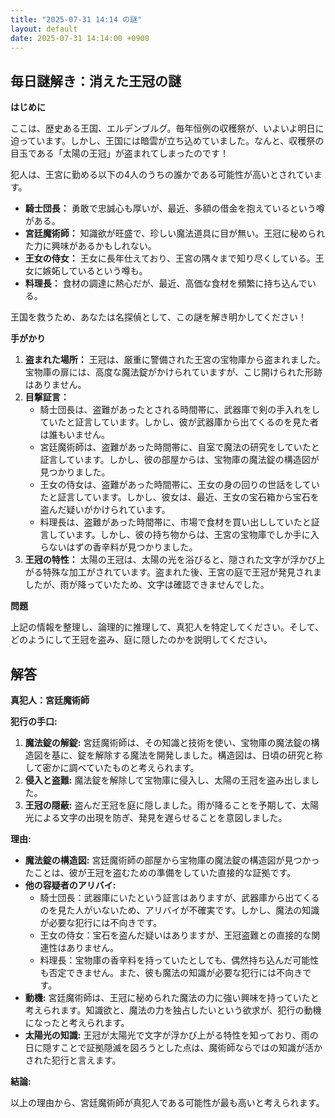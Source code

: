 ```yaml
---
title: "2025-07-31 14:14 の謎"
layout: default
date: 2025-07-31 14:14:00 +0900
---
```

## 毎日謎解き：消えた王冠の謎

**はじめに**

ここは、歴史ある王国、エルデンブルグ。毎年恒例の収穫祭が、いよいよ明日に迫っています。しかし、王国には暗雲が立ち込めていました。なんと、収穫祭の目玉である「太陽の王冠」が盗まれてしまったのです！

犯人は、王宮に勤める以下の4人のうちの誰かである可能性が高いとされています。

*   **騎士団長：** 勇敢で忠誠心も厚いが、最近、多額の借金を抱えているという噂がある。
*   **宮廷魔術師：** 知識欲が旺盛で、珍しい魔法道具に目が無い。王冠に秘められた力に興味があるかもしれない。
*   **王女の侍女：** 王女に長年仕えており、王宮の隅々まで知り尽くしている。王女に嫉妬しているという噂も。
*   **料理長：** 食材の調達に熱心だが、最近、高価な食材を頻繁に持ち込んでいる。

王国を救うため、あなたは名探偵として、この謎を解き明かしてください！

**手がかり**

1.  **盗まれた場所：** 王冠は、厳重に警備された王宮の宝物庫から盗まれました。宝物庫の扉には、高度な魔法錠がかけられていますが、こじ開けられた形跡はありません。
2.  **目撃証言：**
    *   騎士団長は、盗難があったとされる時間帯に、武器庫で剣の手入れをしていたと証言しています。しかし、彼が武器庫から出てくるのを見た者は誰もいません。
    *   宮廷魔術師は、盗難があった時間帯に、自室で魔法の研究をしていたと証言しています。しかし、彼の部屋からは、宝物庫の魔法錠の構造図が見つかりました。
    *   王女の侍女は、盗難があった時間帯に、王女の身の回りの世話をしていたと証言しています。しかし、彼女は、最近、王女の宝石箱から宝石を盗んだ疑いがかけられています。
    *   料理長は、盗難があった時間帯に、市場で食材を買い出ししていたと証言しています。しかし、彼の持ち物からは、王宮の宝物庫でしか手に入らないはずの香辛料が見つかりました。
3.  **王冠の特性：** 太陽の王冠は、太陽の光を浴びると、隠された文字が浮かび上がる特殊な加工がされています。盗まれた後、王宮の庭で王冠が発見されましたが、雨が降っていたため、文字は確認できませんでした。

**問題**

上記の情報を整理し、論理的に推理して、真犯人を特定してください。そして、どのようにして王冠を盗み、庭に隠したのかを説明してください。

## 解答

**真犯人：宮廷魔術師**

**犯行の手口:**

1.  **魔法錠の解錠:** 宮廷魔術師は、その知識と技術を使い、宝物庫の魔法錠の構造図を基に、錠を解除する魔法を開発しました。構造図は、日頃の研究と称して密かに調べていたものと考えられます。
2.  **侵入と盗難:** 魔法錠を解除して宝物庫に侵入し、太陽の王冠を盗み出しました。
3.  **王冠の隠蔽:** 盗んだ王冠を庭に隠しました。雨が降ることを予期して、太陽光による文字の出現を防ぎ、発見を遅らせることを意図しました。

**理由:**

*   **魔法錠の構造図:** 宮廷魔術師の部屋から宝物庫の魔法錠の構造図が見つかったことは、彼が王冠を盗むための準備をしていた直接的な証拠です。
*   **他の容疑者のアリバイ:**
    *   騎士団長：武器庫にいたという証言はありますが、武器庫から出てくるのを見た人がいないため、アリバイが不確実です。しかし、魔法の知識が必要な犯行には不向きです。
    *   王女の侍女：宝石を盗んだ疑いはありますが、王冠盗難との直接的な関連性はありません。
    *   料理長：宝物庫の香辛料を持っていたとしても、偶然持ち込んだ可能性も否定できません。また、彼も魔法の知識が必要な犯行には不向きです。
*   **動機:** 宮廷魔術師は、王冠に秘められた魔法の力に強い興味を持っていたと考えられます。知識欲と、魔法の力を独占したいという欲求が、犯行の動機になったと考えられます。
*   **太陽光の知識:** 王冠が太陽光で文字が浮かび上がる特性を知っており、雨の日に隠すことで証拠隠滅を図ろうとした点は、魔術師ならではの知識が活かされた犯行と言えます。

**結論:**

以上の理由から、宮廷魔術師が真犯人である可能性が最も高いと考えられます。
